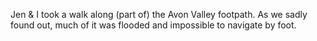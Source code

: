 Jen & I took a walk along (part of) the Avon Valley footpath. As we sadly found out, much of it was flooded and impossible to navigate by foot.